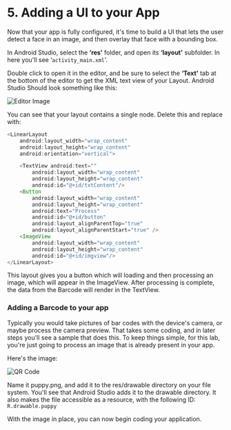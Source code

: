 # 5. Adding a UI to your App


Now that your app is fully configured, it's time to build a UI that lets the user detect a face in an image, and then overlay that face with a bounding box.

In Android Studio, select the **‘res'** folder, and open its **‘layout'** subfolder. In here you'll see ‘`activity_main.xml`'.

Double click to open it in the editor, and be sure to select the **‘Text'** tab at the bottom of the editor to get the XML text view of your Layout. Android Studio Should look something like this:

![Editor Image](https://codelabs.developers.google.com/codelabs/barcodes/img/78f44ebf191edd14.png)

You can see that your layout contains a single <mark><TextView></mark> node. Delete this and replace with:

```java
<LinearLayout
    android:layout_width="wrap_content"
    android:layout_height="wrap_content"
    android:orientation="vertical">

    <TextView android:text=""
        android:layout_width="wrap_content" 
        android:layout_height="wrap_content"
        android:id="@+id/txtContent"/>
    <Button
        android:layout_width="wrap_content"
        android:layout_height="wrap_content"
        android:text="Process"
        android:id="@+id/button"
        android:layout_alignParentTop="true"
        android:layout_alignParentStart="true" />
    <ImageView
        android:layout_width="wrap_content"
        android:layout_height="wrap_content"
        android:id="@+id/imgview"/>
</LinearLayout>
```

This layout gives you a button which will loading and then processing an image, which will appear in the ImageView. After processing is complete, the data from the Barcode will render in the TextView.

### Adding a Barcode to your app


Typically you would take pictures of bar codes with the device's camera, or maybe process the camera preview. That takes some coding, and in later steps you'll see a sample that does this. To keep things simple, for this lab, you're just going to process an image that is already present in your app.

Here's the image:


![QR Code](https://codelabs.developers.google.com/codelabs/barcodes/img/bb74793e6be9106b.png)

Name it puppy.png, and add it to the res/drawable directory on your file system. You'll see that Android Studio adds it to the drawable directory. It also makes the file accessible as a resource, with the following ID: `R.drawable.puppy`

With the image in place, you can now begin coding your application.
